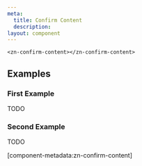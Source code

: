 ```yaml
---
meta:
  title: Confirm Content
  description:
layout: component
---
```


```html:preview
<zn-confirm-content></zn-confirm-content>
```

## Examples

### First Example

TODO

### Second Example

TODO

[component-metadata:zn-confirm-content]
